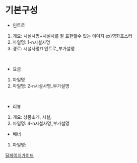 # 기본구성
- 인트로
1. 개요: 시설사명+시설사를 잘 표현할수 있는 이미지 ex)영화포스터
1. 파일명: 1-n시설사명
2. 경로: 시설사명/1 인트로_부가설명
<br>

- 요금
1. 파일명
2. 파일명: 2-n시설사명_부가설명

<br>

- 리뷰
1. 개요: 상품소개, 시설,
2. 파일명: 4-n시설사명_부가설명 

- 배너
1. 파일명: 









[딜페이지가이드](http://13.125.91.169:23005/crd/guide/)
